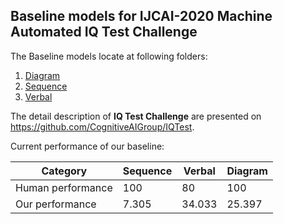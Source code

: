 ## Baseline models for IJCAI-2020 Machine Automated IQ Test Challenge

The Baseline models locate at following folders:

1. [Diagram](/diagram/README.md)
2. [Sequence](/sequence/README.md)
3. [Verbal](/verbal/README.md)

The detail description of **IQ Test Challenge** are presented on https://github.com/CognitiveAIGroup/IQTest.

Current performance of our baseline:

| Category | Sequence | Verbal | Diagram |
| ---- | ---- | ---- | ---- |
| Human performance |  100 | 80 | 100 |
| Our performance | 7.305 | 34.033 | 25.397 |
